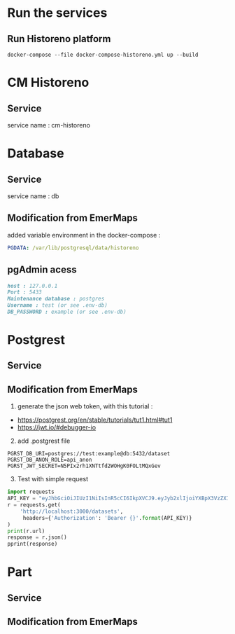 # Run the services

## Run Historeno platform
```
docker-compose --file docker-compose-historeno.yml up --build
```

# CM Historeno

## Service
service name : cm-historeno

# Database

## Service
service name : db

## Modification from EmerMaps
added variable environment in the docker-compose :
```yml
PGDATA: /var/lib/postgresql/data/historeno
```


## pgAdmin acess

```markdown
host : 127.0.0.1
Port : 5433
Maintenance database : postgres
Username : test (or see .env-db)
DB_PASSWORD : example (or see .env-db)
```

# Postgrest
## Service
## Modification from EmerMaps
1. generate the json web token, with this tutorial :
  - https://postgrest.org/en/stable/tutorials/tut1.html#tut1
  - https://jwt.io/#debugger-io

2. add .postgrest file
```
PGRST_DB_URI=postgres://test:example@db:5432/dataset
PGRST_DB_ANON_ROLE=api_anon
PGRST_JWT_SECRET=N5PIx2rh1XNTtfd2WOHgK0FOLtMQxGev
```

3. Test with simple request
```python
import requests
API_KEY = "eyJhbGciOiJIUzI1NiIsInR5cCI6IkpXVCJ9.eyJyb2xlIjoiYXBpX3VzZXIifQ.Xwsd6m6h1kOEzU_atTKMI011ngRm6wNqLRWoOI1C1WI"
r = requests.get(
    'http://localhost:3000/datasets',
     headers={'Authorization': 'Bearer {}'.format(API_KEY)}
)
print(r.url)
response = r.json()
pprint(response)
```

# Part
## Service
## Modification from EmerMaps
